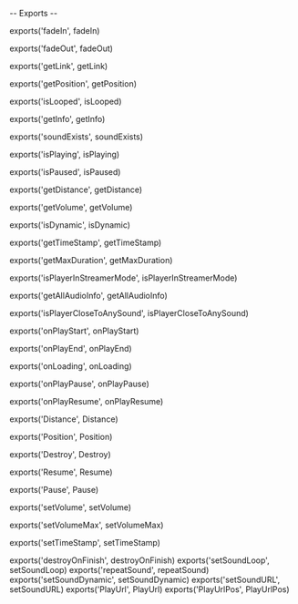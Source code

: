 -- Exports -- 

exports('fadeIn', fadeIn)

exports('fadeOut', fadeOut)

exports('getLink', getLink)

exports('getPosition', getPosition)

exports('isLooped', isLooped)

exports('getInfo', getInfo)

exports('soundExists', soundExists)

exports('isPlaying', isPlaying)

exports('isPaused', isPaused)

exports('getDistance', getDistance)

exports('getVolume', getVolume)

exports('isDynamic', isDynamic)

exports('getTimeStamp', getTimeStamp)

exports('getMaxDuration', getMaxDuration)

exports('isPlayerInStreamerMode', isPlayerInStreamerMode)

exports('getAllAudioInfo', getAllAudioInfo)

exports('isPlayerCloseToAnySound', isPlayerCloseToAnySound)

exports('onPlayStart', onPlayStart)

exports('onPlayEnd', onPlayEnd)

exports('onLoading', onLoading)

exports('onPlayPause', onPlayPause)

exports('onPlayResume', onPlayResume)

exports('Distance', Distance)

exports('Position', Position)

exports('Destroy', Destroy)

exports('Resume', Resume)

exports('Pause', Pause)

exports('setVolume', setVolume)

exports('setVolumeMax', setVolumeMax)

exports('setTimeStamp', setTimeStamp)

exports('destroyOnFinish', destroyOnFinish)
exports('setSoundLoop', setSoundLoop)
exports('repeatSound', repeatSound)
exports('setSoundDynamic', setSoundDynamic)
exports('setSoundURL', setSoundURL)
exports('PlayUrl', PlayUrl)
exports('PlayUrlPos', PlayUrlPos)
